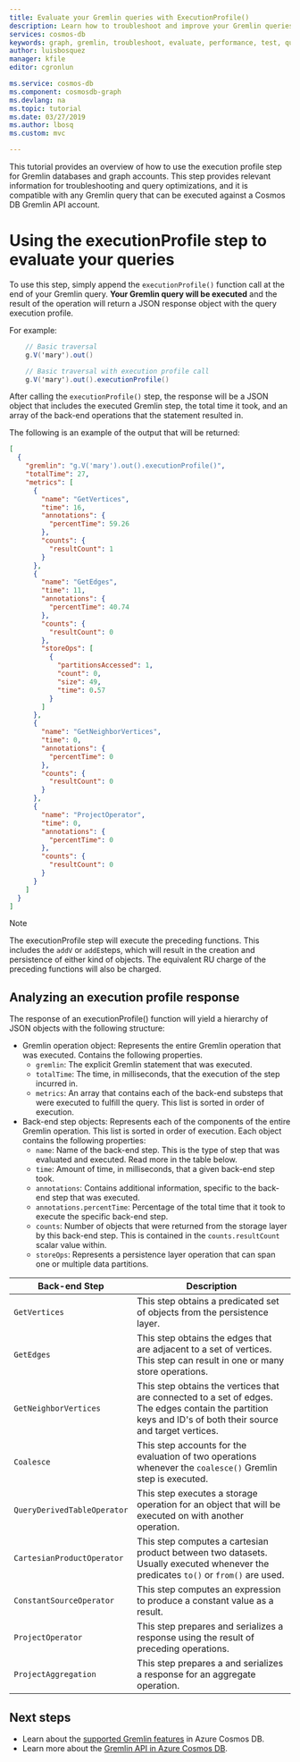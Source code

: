 ```yaml
---
title: Evaluate your Gremlin queries with ExecutionProfile()
description: Learn how to troubleshoot and improve your Gremlin queries using the execution profile step.
services: cosmos-db
keywords: graph, gremlin, troubleshoot, evaluate, performance, test, query, profile, executionprofile
author: luisbosquez
manager: kfile
editor: cgronlun

ms.service: cosmos-db
ms.component: cosmosdb-graph
ms.devlang: na
ms.topic: tutorial
ms.date: 03/27/2019
ms.author: lbosq
ms.custom: mvc

---
```


This tutorial provides an overview of how to use the execution profile step for Gremlin databases and graph accounts. This step provides relevant information for troubleshooting and query optimizations, and it is compatible with any Gremlin query that can be executed against a Cosmos DB Gremlin API account.

# Using the executionProfile step to evaluate your queries

To use this step, simply append the `executionProfile()` function call at the end of your Gremlin query. **Your Gremlin query will be executed** and the result of the operation will return a JSON response object with the query execution profile.

For example:

```csharp
    // Basic traversal
    g.V('mary').out()

    // Basic traversal with execution profile call
    g.V('mary').out().executionProfile()
```

After calling the `executionProfile()` step, the response will be a JSON object that includes the executed Gremlin step, the total time it took, and an array of the back-end operations that the statement resulted in.

The following is an example of the output that will be returned:

```json
[
  {
    "gremlin": "g.V('mary').out().executionProfile()",
    "totalTime": 27,
    "metrics": [
      {
        "name": "GetVertices",
        "time": 16,
        "annotations": {
          "percentTime": 59.26
        },
        "counts": {
          "resultCount": 1
        }
      },
      {
        "name": "GetEdges",
        "time": 11,
        "annotations": {
          "percentTime": 40.74
        },
        "counts": {
          "resultCount": 0
        },
        "storeOps": [
          {
            "partitionsAccessed": 1,
            "count": 0,
            "size": 49,
            "time": 0.57
          }
        ]
      },
      {
        "name": "GetNeighborVertices",
        "time": 0,
        "annotations": {
          "percentTime": 0
        },
        "counts": {
          "resultCount": 0
        }
      },
      {
        "name": "ProjectOperator",
        "time": 0,
        "annotations": {
          "percentTime": 0
        },
        "counts": {
          "resultCount": 0
        }
      }
    ]
  }
]
```

> [!NOTE]
> The executionProfile step will execute the preceding functions. This includes the `addV` or `addE`steps, which will result in the creation and persistence of either kind of objects. The equivalent RU charge of the preceding functions will also be charged.

## Analyzing an execution profile response

The response of an executionProfile() function will yield a hierarchy of JSON objects with the following structure:
  - Gremlin operation object: Represents the entire Gremlin operation that was executed. Contains the following properties.
    - `gremlin`: The explicit Gremlin statement that was executed.
    - `totalTime`: The time, in milliseconds, that the execution of the step incurred in. 
    - `metrics`: An array that contains each of the back-end substeps that were executed to fulfill the query. This list is sorted in order of execution.
  - Back-end step objects: Represents each of the components of the entire Gremlin operation. This list is sorted in order of execution. Each object contains the following properties:
    - `name`: Name of the back-end step. This is the type of step that was evaluated and executed. Read more in the table below.
    - `time`: Amount of time, in milliseconds, that a given back-end step took.
    - `annotations`: Contains additional information, specific to the back-end step that was executed.
    - `annotations.percentTime`: Percentage of the total time that it took to execute the specific back-end step.
    - `counts`: Number of objects that were returned from the storage layer by this back-end step. This is contained in the `counts.resultCount` scalar value within.
    - `storeOps`: Represents a persistence layer operation that can span one or multiple data partitions.

Back-end Step|Description
---|---
`GetVertices`| This step obtains a predicated set of objects from the persistence layer. 
`GetEdges`| This step obtains the edges that are adjacent to a set of vertices. This step can result in one or many store operations.
`GetNeighborVertices`| This step obtains the vertices that are connected to a set of edges. The edges contain the partition keys and ID's of both their source and target vertices.
`Coalesce`| This step accounts for the evaluation of two operations whenever the `coalesce()` Gremlin step is executed.
`QueryDerivedTableOperator`| This step executes a storage operation for an object that will be executed on with another operation.
`CartesianProductOperator`| This step computes a cartesian product between two datasets. Usually executed whenever the predicates `to()` or `from()` are used.
`ConstantSourceOperator`| This step computes an expression to produce a constant value as a result.
`ProjectOperator`| This step prepares and serializes a response using the result of preceding operations.
`ProjectAggregation`| This step prepares a and serializes a response for an aggregate operation.


## Next steps
* Learn about the [supported Gremlin features](gremlin-support.md) in Azure Cosmos DB. 
* Learn more about the [Gremlin API in Azure Cosmos DB](graph-introduction.md).
